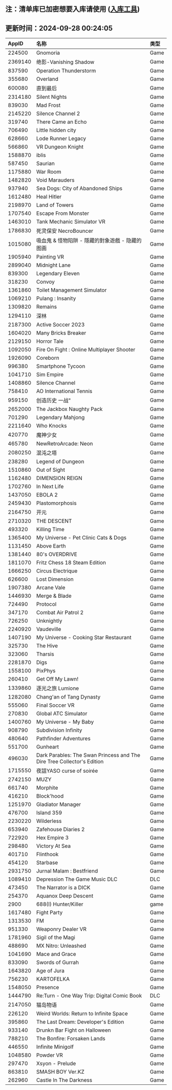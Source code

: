 ## 注：清单库已加密想要入库请使用 ([入库工具](https://github.com/BlankTMing/ManifestAutoUpdate/releases))

## 更新时间：2024-09-28 00:24:05
| AppID | 名称 | 类型  |
| :-------------------- | :----------------------------- | :----------- |
| 224500 | Gnomoria| Game |
| 2369140 | 绝影-Vanishing Shadow| Game |
| 837590 | Operation Thunderstorm| Game |
| 355680 | Overland| Game |
| 600080 | 直到最后| Game |
| 2314180 | Silent Nights| Game |
| 839030 | Mad Frost| Game |
| 2145220 | Silence Channel 2| Game |
| 319740 | There Came an Echo| Game |
| 706490 | Little hidden city| Game |
| 628660 | Lode Runner Legacy| Game |
| 566860 | VR Dungeon Knight| Game |
| 1588870 | iblis| Game |
| 587450 | Saurian| Game |
| 1175880 | War Room| Game |
| 1482820 | Void Marauders| Game |
| 937940 | Sea Dogs: City of Abandoned Ships| Game |
| 1612480 | Heal Hitler| Game |
| 2198970 | Land of Towers| Game |
| 1707540 | Escape From Monster| Game |
| 1463010 | Tank Mechanic Simulator VR| Game |
| 1786830 | 死灵保安 NecroBouncer| Game |
| 1015080 | 吸血鬼 & 怪物陷阱 - 隱藏的對象遊戲 - 隐藏的图画| Game |
| 1905940 | Painting VR| Game |
| 2899040 | Midnight Lane| Game |
| 839300 | Legendary Eleven| Game |
| 318230 | Convoy| Game |
| 1361860 | Toilet Management Simulator| Game |
| 1069210 | Pulang : Insanity| Game |
| 1309820 | Remains| Game |
| 1294110 | 深林| Game |
| 2187300 | Active Soccer 2023| Game |
| 1604020 | Many Bricks Breaker| Game |
| 2129150 | Horror Tale| Game |
| 1092050 | Fire On Fight : Online Multiplayer Shooter| Game |
| 1926090 | Coreborn| Game |
| 996380 | Smartphone Tycoon| Game |
| 1041710 | Sim Empire| Game |
| 1408860 | Silence Channel| Game |
| 758410 | AO International Tennis| Game |
| 959150 | 创造历史 一战"| Game |
| 2652000 | The Jackbox Naughty Pack| Game |
| 701290 | Legendary Mahjong| Game |
| 2211640 | Who Knocks| Game |
| 420770 | 魔神少女| Game |
| 465780 | NewRetroArcade: Neon| Game |
| 2080250 | 混沌之塔| Game |
| 238280 | Legend of Dungeon| Game |
| 1510860 | Out of Sight| Game |
| 1162480 | DIMENSION REIGN| Game |
| 1702760 | In Next Life| Game |
| 1437050 | EBOLA 2| Game |
| 2459430 | Plastomorphosis| Game |
| 2164750 | 开元| Game |
| 2710320 | THE DESCENT| Game |
| 493320 | Killing Time| Game |
| 1365400 | My Universe - Pet Clinic Cats & Dogs| Game |
| 1131450 | Above Earth| Game |
| 1381440 | 80's OVERDRIVE| Game |
| 1811070 | Fritz Chess 18 Steam Edition| Game |
| 1666250 | Circus Electrique| Game |
| 626600 | Lost Dimension| Game |
| 1907380 | Arcane Vale| Game |
| 1446930 | Merge & Blade| Game |
| 724490 | Protocol| Game |
| 347170 | Combat Air Patrol 2| Game |
| 726250 | Unknightly| Game |
| 2240920 | Vaudeville| Game |
| 1407190 | My Universe - Cooking Star Restaurant| Game |
| 325730 | The Hive| Game |
| 323060 | Tharsis| Game |
| 2281870 | Digs| Game |
| 1558100 | PixPhys| Game |
| 260410 | Get Off My Lawn!| Game |
| 1339860 | 逐光之旅 Lumione| Game |
| 1282080 | Chang'an of Tang Dynasty| Game |
| 555060 | Final Soccer VR| Game |
| 270830 | Global ATC Simulator| Game |
| 1400760 | My Universe - My Baby| Game |
| 908790 | Subdivision Infinity| Game |
| 480640 | Pathfinder Adventures| Game |
| 551700 | Gunheart| Game |
| 496030 | Dark Parables: The Swan Princess and The Dire Tree Collector's Edition| Game |
| 1715550 | 夜詛YASO curse of soirée| Game |
| 2742150 | MUZY| Game |
| 661740 | Morphite| Game |
| 416210 | Block'hood| Game |
| 1251970 | Gladiator Manager| Game |
| 476700 | Island 359| Game |
| 2230220 | Wilderless| Game |
| 653940 | Zafehouse Diaries 2| Game |
| 722920 | Hex Empire 3| Game |
| 298480 | Victory At Sea| Game |
| 401710 | Flinthook| Game |
| 454120 | Starbase| Game |
| 2931750 | Jurnal Malam : Bestfriend| Game |
| 1089410 | Depression The Game Music DLC| DLC |
| 473450 | The Narrator is a DICK| Game |
| 254370 | Aquanox Deep Descent| Game |
| 2900 | 688(I) Hunter/Killer| game |
| 1617480 | Fight Party| Game |
| 1313530 | FM| Game |
| 951330 | Weaponry Dealer VR| Game |
| 1781960 | Sigil of the Magi| Game |
| 488690 | MX Nitro: Unleashed| Game |
| 1041690 | Mace and Grace| Game |
| 833090 | Swords of Gurrah| Game |
| 1643820 | Age of Jura| Game |
| 756230 | KARTOFELKA| Game |
| 1548050 | Presence| Game |
| 1444790 | Re:Turn - One Way Trip: Digital Comic Book| DLC |
| 2147050 | 猫岛物语| Game |
| 226120 | Weird Worlds: Return to Infinite Space| Game |
| 395860 | The Last Dream: Developer's Edition| Game |
| 933140 | Drunkn Bar Fight on Halloween| Game |
| 788210 | The Bonfire: Forsaken Lands| Game |
| 446550 | Infinite Minigolf| Game |
| 1048580 | Powder VR| Game |
| 297470 | Xsyon - Prelude| Game |
| 863810 | SMASH BOY Ver.KZ| Game |
| 262960 | Castle In The Darkness| Game |
